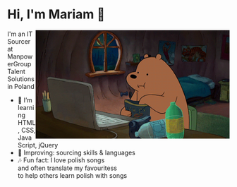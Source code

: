 # Hi, I'm Mariam 👋<br> 
<p><img src="https://github.com/darsaveli/Mariam/blob/main/1479814528_webarebears.gif" width="440px" align="right" style="max-width:100%;"</p>

I'm an IT Sourcer at ManpowerGroup Talent Solutions in Poland<br>
<ul>
<li>🌱 I’m learning HTML, CSS, JavaScript, jQuery
<li>🔎 Improving: sourcing skills & languages</li>
<li>🎶 Fun fact: I love polish songs<br>
and often translate my favouritess<br>
to help others learn polish with songs</li>
</ul>
